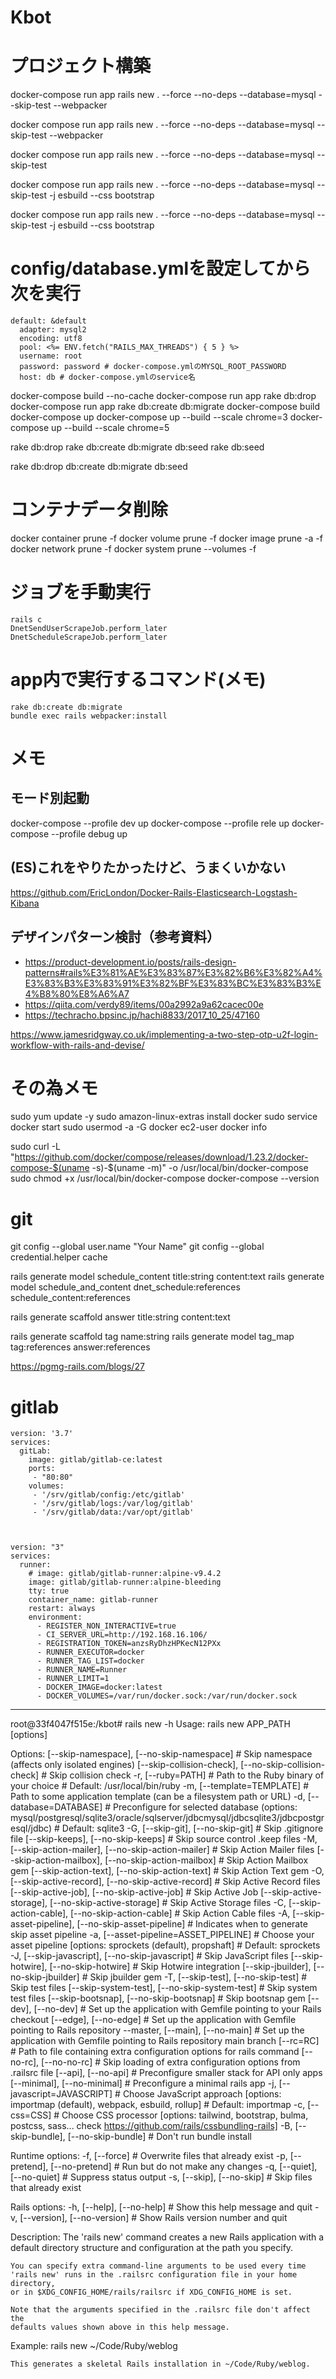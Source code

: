 # Kbot

# プロジェクト構築
docker-compose run app rails new . --force --no-deps --database=mysql --skip-test --webpacker

docker compose run app rails new . --force --no-deps --database=mysql --skip-test --webpacker

docker compose run app rails new . --force --no-deps --database=mysql --skip-test 

docker compose run app rails new . --force --no-deps --database=mysql --skip-test -j esbuild --css bootstrap



docker compose run app rails new . --force --no-deps --database=mysql --skip-test -j esbuild --css bootstrap



# config/database.ymlを設定してから次を実行
```
default: &default
  adapter: mysql2
  encoding: utf8
  pool: <%= ENV.fetch("RAILS_MAX_THREADS") { 5 } %>
  username: root
  password: password # docker-compose.ymlのMYSQL_ROOT_PASSWORD
  host: db # docker-compose.ymlのservice名
```

docker-compose build --no-cache
docker-compose run app rake db:drop
docker-compose run app rake db:create db:migrate
docker-compose build
docker-compose up
docker-compose up --build --scale chrome=3
docker-compose up --build --scale chrome=5

rake db:drop
rake db:create db:migrate db:seed
rake db:seed

rake db:drop db:create db:migrate db:seed

# コンテナデータ削除
docker container prune -f
docker volume prune -f
docker image prune -a -f
docker network prune -f
docker system prune --volumes -f



# ジョブを手動実行
```
rails c
DnetSendUserScrapeJob.perform_later
DnetScheduleScrapeJob.perform_later

```

# app内で実行するコマンド(メモ)
```
rake db:create db:migrate
bundle exec rails webpacker:install
```

# メモ
## モード別起動
docker-compose --profile dev up
docker-compose --profile rele up
docker-compose --profile debug up


## (ES)これをやりたかったけど、うまくいかない
https://github.com/EricLondon/Docker-Rails-Elasticsearch-Logstash-Kibana

## デザインパターン検討（参考資料）
- https://product-development.io/posts/rails-design-patterns#rails%E3%81%AE%E3%83%87%E3%82%B6%E3%82%A4%E3%83%B3%E3%83%91%E3%82%BF%E3%83%BC%E3%83%B3%E4%B8%80%E8%A6%A7
- https://qiita.com/verdy89/items/00a2992a9a62cacec00e
- https://techracho.bpsinc.jp/hachi8833/2017_10_25/47160


https://www.jamesridgway.co.uk/implementing-a-two-step-otp-u2f-login-workflow-with-rails-and-devise/




# その為メモ
sudo yum update -y
sudo amazon-linux-extras install docker
sudo service docker start
sudo usermod -a -G docker ec2-user
docker info


sudo curl -L "https://github.com/docker/compose/releases/download/1.23.2/docker-compose-$(uname -s)-$(uname -m)" -o /usr/local/bin/docker-compose
sudo chmod +x /usr/local/bin/docker-compose
docker-compose --version


# git
git config --global user.name "Your Name"
git config --global credential.helper cache


rails generate model schedule_content title:string content:text
rails generate model schedule_and_content dnet_schedule:references schedule_content:references


rails generate scaffold answer title:string content:text



rails generate scaffold tag name:string
rails generate model tag_map tag:references answer:references

https://pgmg-rails.com/blogs/27

# gitlab
```
version: '3.7'
services:
  gitLab:
    image: gitlab/gitlab-ce:latest
    ports:
     - "80:80"
    volumes:
     - '/srv/gitlab/config:/etc/gitlab'
     - '/srv/gitlab/logs:/var/log/gitlab'
     - '/srv/gitlab/data:/var/opt/gitlab'



version: "3"
services:
  runner:
    # image: gitlab/gitlab-runner:alpine-v9.4.2
    image: gitlab/gitlab-runner:alpine-bleeding
    tty: true
    container_name: gitlab-runner
    restart: always
    environment:
      - REGISTER_NON_INTERACTIVE=true
      - CI_SERVER_URL=http://192.168.16.106/
      - REGISTRATION_TOKEN=anzsRyDhzHPKecN12PXx
      - RUNNER_EXECUTOR=docker
      - RUNNER_TAG_LIST=docker
      - RUNNER_NAME=Runner
      - RUNNER_LIMIT=1
      - DOCKER_IMAGE=docker:latest
      - DOCKER_VOLUMES=/var/run/docker.sock:/var/run/docker.sock
```



-----------------
root@33f4047f515e:/kbot# rails new -h
Usage:
  rails new APP_PATH [options]

Options:
      [--skip-namespace], [--no-skip-namespace]              # Skip namespace (affects only isolated engines)
      [--skip-collision-check], [--no-skip-collision-check]  # Skip collision check
  -r, [--ruby=PATH]                                          # Path to the Ruby binary of your choice
                                                             # Default: /usr/local/bin/ruby
  -m, [--template=TEMPLATE]                                  # Path to some application template (can be a filesystem path or URL)
  -d, [--database=DATABASE]                                  # Preconfigure for selected database (options: mysql/postgresql/sqlite3/oracle/sqlserver/jdbcmysql/jdbcsqlite3/jdbcpostgresql/jdbc)
                                                             # Default: sqlite3
  -G, [--skip-git], [--no-skip-git]                          # Skip .gitignore file
      [--skip-keeps], [--no-skip-keeps]                      # Skip source control .keep files
  -M, [--skip-action-mailer], [--no-skip-action-mailer]      # Skip Action Mailer files
      [--skip-action-mailbox], [--no-skip-action-mailbox]    # Skip Action Mailbox gem
      [--skip-action-text], [--no-skip-action-text]          # Skip Action Text gem
  -O, [--skip-active-record], [--no-skip-active-record]      # Skip Active Record files
      [--skip-active-job], [--no-skip-active-job]            # Skip Active Job
      [--skip-active-storage], [--no-skip-active-storage]    # Skip Active Storage files
  -C, [--skip-action-cable], [--no-skip-action-cable]        # Skip Action Cable files
  -A, [--skip-asset-pipeline], [--no-skip-asset-pipeline]    # Indicates when to generate skip asset pipeline
  -a, [--asset-pipeline=ASSET_PIPELINE]                      # Choose your asset pipeline [options: sprockets (default), propshaft]
                                                             # Default: sprockets
  -J, [--skip-javascript], [--no-skip-javascript]            # Skip JavaScript files
      [--skip-hotwire], [--no-skip-hotwire]                  # Skip Hotwire integration
      [--skip-jbuilder], [--no-skip-jbuilder]                # Skip jbuilder gem
  -T, [--skip-test], [--no-skip-test]                        # Skip test files
      [--skip-system-test], [--no-skip-system-test]          # Skip system test files
      [--skip-bootsnap], [--no-skip-bootsnap]                # Skip bootsnap gem
      [--dev], [--no-dev]                                    # Set up the application with Gemfile pointing to your Rails checkout
      [--edge], [--no-edge]                                  # Set up the application with Gemfile pointing to Rails repository
  --master, [--main], [--no-main]                            # Set up the application with Gemfile pointing to Rails repository main branch
      [--rc=RC]                                              # Path to file containing extra configuration options for rails command
      [--no-rc], [--no-no-rc]                                # Skip loading of extra configuration options from .railsrc file
      [--api], [--no-api]                                    # Preconfigure smaller stack for API only apps
      [--minimal], [--no-minimal]                            # Preconfigure a minimal rails app
  -j, [--javascript=JAVASCRIPT]                              # Choose JavaScript approach [options: importmap (default), webpack, esbuild, rollup]
                                                             # Default: importmap
  -c, [--css=CSS]                                            # Choose CSS processor [options: tailwind, bootstrap, bulma, postcss, sass... check https://github.com/rails/cssbundling-rails]
  -B, [--skip-bundle], [--no-skip-bundle]                    # Don't run bundle install

Runtime options:
  -f, [--force]                    # Overwrite files that already exist
  -p, [--pretend], [--no-pretend]  # Run but do not make any changes
  -q, [--quiet], [--no-quiet]      # Suppress status output
  -s, [--skip], [--no-skip]        # Skip files that already exist

Rails options:
  -h, [--help], [--no-help]        # Show this help message and quit
  -v, [--version], [--no-version]  # Show Rails version number and quit

Description:
    The 'rails new' command creates a new Rails application with a default
    directory structure and configuration at the path you specify.

    You can specify extra command-line arguments to be used every time
    'rails new' runs in the .railsrc configuration file in your home directory,
    or in $XDG_CONFIG_HOME/rails/railsrc if XDG_CONFIG_HOME is set.

    Note that the arguments specified in the .railsrc file don't affect the
    defaults values shown above in this help message.

Example:
    rails new ~/Code/Ruby/weblog

    This generates a skeletal Rails installation in ~/Code/Ruby/weblog.